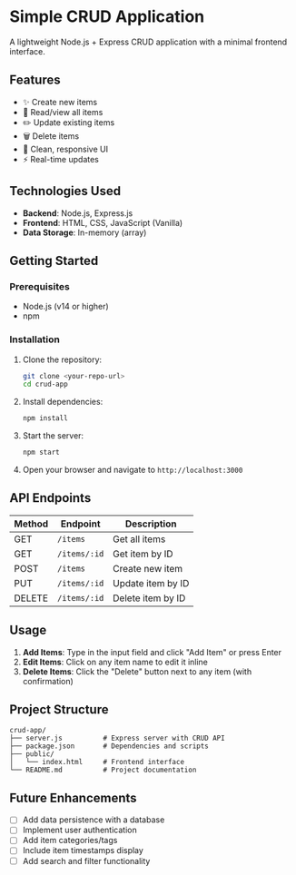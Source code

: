 # Simple CRUD Application

A lightweight Node.js + Express CRUD application with a minimal frontend interface.

## Features

- ✨ Create new items
- 📖 Read/view all items
- ✏️ Update existing items
- 🗑️ Delete items
- 🎨 Clean, responsive UI
- ⚡ Real-time updates

## Technologies Used

- **Backend**: Node.js, Express.js
- **Frontend**: HTML, CSS, JavaScript (Vanilla)
- **Data Storage**: In-memory (array)

## Getting Started

### Prerequisites

- Node.js (v14 or higher)
- npm

### Installation

1. Clone the repository:
   ```bash
   git clone <your-repo-url>
   cd crud-app
   ```

2. Install dependencies:
   ```bash
   npm install
   ```

3. Start the server:
   ```bash
   npm start
   ```

4. Open your browser and navigate to `http://localhost:3000`

## API Endpoints

| Method | Endpoint | Description |
|--------|----------|-------------|
| GET | `/items` | Get all items |
| GET | `/items/:id` | Get item by ID |
| POST | `/items` | Create new item |
| PUT | `/items/:id` | Update item by ID |
| DELETE | `/items/:id` | Delete item by ID |

## Usage

1. **Add Items**: Type in the input field and click "Add Item" or press Enter
2. **Edit Items**: Click on any item name to edit it inline
3. **Delete Items**: Click the "Delete" button next to any item (with confirmation)

## Project Structure

```
crud-app/
├── server.js          # Express server with CRUD API
├── package.json       # Dependencies and scripts
├── public/
│   └── index.html     # Frontend interface
└── README.md          # Project documentation
```

## Future Enhancements

- [ ] Add data persistence with a database
- [ ] Implement user authentication
- [ ] Add item categories/tags
- [ ] Include item timestamps display
- [ ] Add search and filter functionality
